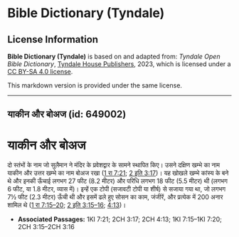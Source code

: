 # Bible Dictionary (Tyndale)

## License Information

**Bible Dictionary (Tyndale)** is based on and adapted from: _Tyndale Open Bible Dictionary_, [Tyndale House Publishers](https://tyndaleopenresources.com/), 2023, which is licensed under a [CC BY-SA 4.0 license](https://creativecommons.org/licenses/by-sa/4.0/legalcode.en).

This markdown version is provided under the same license.



--------------------------------

## याकीन और बोअज (id: 649002)

याकीन और बोअज
=============

दो स्तंभों के नाम जो सुलैमान ने मंदिर के प्रवेशद्वार के सामने स्थापित किए। उसने दक्षिण खम्भे का नाम याकीन और उत्तर खम्भे का नाम बोअज रखा ([1 रा 7:21](https://ref.ly/1Kgs7:21); [2 इति 3:17](https://ref.ly/2Chr3:17))। यह खोखले खम्भे कांस्य के बने थे और इनकी ऊँचाई लगभग 27 फीट (8\.2 मीटर) और परिधि लगभग 18 फीट (5\.5 मीटर) थी (लगभग 6 फीट, या 1\.8 मीटर, व्यास में)। इन्हें एक टोपी (सजावटी टोपी या शीर्ष) से सजाया गया था, जो लगभग 7½ फीट (2\.3 मीटर) ऊँची थी और इसमें ढले हुए सोसन का काम, जंजीरें, और प्रत्येक में 200 अनार शामिल थे ([1 रा 7:15–20](https://ref.ly/1Kgs7:15-1Kgs7:20); [2 इति 3:15–16](https://ref.ly/2Chr3:15-2Chr3:16); [4:13](https://ref.ly/2Chr4:13))।

* **Associated Passages:** 1KI 7:21; 2CH 3:17; 2CH 4:13; 1KI 7:15–1KI 7:20; 2CH 3:15–2CH 3:16

